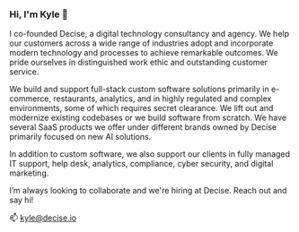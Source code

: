 ### Hi, I'm Kyle 👋

<!--
**kylepott/kylepott** is a ✨ _special_ ✨ repository because its `README.md` (this file) appears on your GitHub profile.

Here are some ideas to get you started:
-->

I co-founded Decise, a digital technology consultancy and agency. We help our customers across a wide range of industries adopt and incorporate modern technology and processes to achieve remarkable outcomes. We pride ourselves in distinguished work ethic and outstanding customer service.

We build and support full-stack custom software solutions primarily in e-commerce, restaurants, analytics, and in highly regulated and complex environments, some of which requires secret clearance.  We lift out and modernize existing codebases or we build software from scratch.  We have several SaaS products we offer under different brands owned by Decise primarily focused on new AI solutions.  

In addition to custom software, we also support our clients in fully managed IT support, help desk, analytics, compliance, cyber security, and digital marketing.

I’m always looking to collaborate and we're hiring at Decise. Reach out and say hi!

📫 kyle@decise.io
